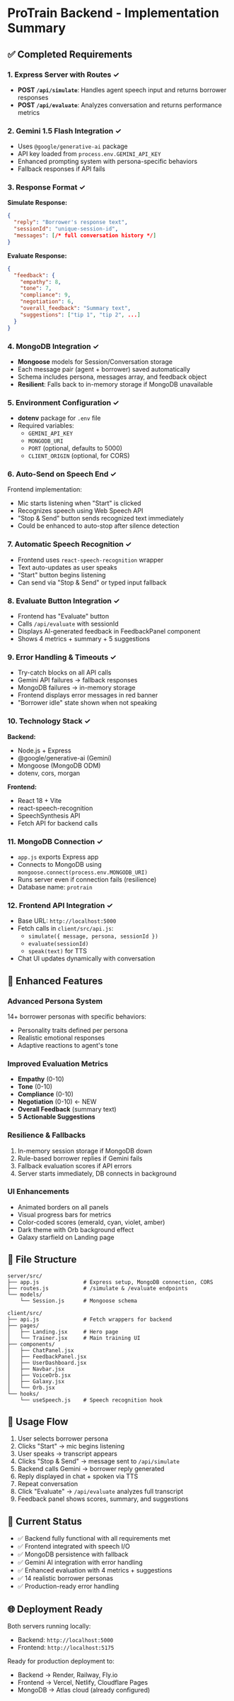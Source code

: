 # ProTrain Backend - Implementation Summary

## ✅ Completed Requirements

### 1. Express Server with Routes ✓
- **POST `/api/simulate`**: Handles agent speech input and returns borrower responses
- **POST `/api/evaluate`**: Analyzes conversation and returns performance metrics

### 2. Gemini 1.5 Flash Integration ✓
- Uses `@google/generative-ai` package
- API key loaded from `process.env.GEMINI_API_KEY`
- Enhanced prompting system with persona-specific behaviors
- Fallback responses if API fails

### 3. Response Format ✓
**Simulate Response:**
```json
{
  "reply": "Borrower's response text",
  "sessionId": "unique-session-id",
  "messages": [/* full conversation history */]
}
```

**Evaluate Response:**
```json
{
  "feedback": {
    "empathy": 8,
    "tone": 7,
    "compliance": 9,
    "negotiation": 6,
    "overall_feedback": "Summary text",
    "suggestions": ["tip 1", "tip 2", ...]
  }
}
```

### 4. MongoDB Integration ✓
- **Mongoose** models for Session/Conversation storage
- Each message pair (agent + borrower) saved automatically
- Schema includes persona, messages array, and feedback object
- **Resilient**: Falls back to in-memory storage if MongoDB unavailable

### 5. Environment Configuration ✓
- **dotenv** package for `.env` file
- Required variables:
  - `GEMINI_API_KEY`
  - `MONGODB_URI`
  - `PORT` (optional, defaults to 5000)
  - `CLIENT_ORIGIN` (optional, for CORS)

### 6. Auto-Send on Speech End ✓
Frontend implementation:
- Mic starts listening when "Start" is clicked
- Recognizes speech using Web Speech API
- "Stop & Send" button sends recognized text immediately
- Could be enhanced to auto-stop after silence detection

### 7. Automatic Speech Recognition ✓
- Frontend uses `react-speech-recognition` wrapper
- Text auto-updates as user speaks
- "Start" button begins listening
- Can send via "Stop & Send" or typed input fallback

### 8. Evaluate Button Integration ✓
- Frontend has "Evaluate" button
- Calls `/api/evaluate` with sessionId
- Displays AI-generated feedback in FeedbackPanel component
- Shows 4 metrics + summary + 5 suggestions

### 9. Error Handling & Timeouts ✓
- Try-catch blocks on all API calls
- Gemini API failures → fallback responses
- MongoDB failures → in-memory storage
- Frontend displays error messages in red banner
- "Borrower idle" state shown when not speaking

### 10. Technology Stack ✓
**Backend:**
- Node.js + Express
- @google/generative-ai (Gemini)
- Mongoose (MongoDB ODM)
- dotenv, cors, morgan

**Frontend:**
- React 18 + Vite
- react-speech-recognition
- SpeechSynthesis API
- Fetch API for backend calls

### 11. MongoDB Connection ✓
- `app.js` exports Express app
- Connects to MongoDB using `mongoose.connect(process.env.MONGODB_URI)`
- Runs server even if connection fails (resilience)
- Database name: `protrain`

### 12. Frontend API Integration ✓
- Base URL: `http://localhost:5000`
- Fetch calls in `client/src/api.js`:
  - `simulate({ message, persona, sessionId })`
  - `evaluate(sessionId)`
  - `speak(text)` for TTS
- Chat UI updates dynamically with conversation

## 🚀 Enhanced Features

### Advanced Persona System
14+ borrower personas with specific behaviors:
- Personality traits defined per persona
- Realistic emotional responses
- Adaptive reactions to agent's tone

### Improved Evaluation Metrics
- **Empathy** (0-10)
- **Tone** (0-10)
- **Compliance** (0-10)
- **Negotiation** (0-10) ← NEW
- **Overall Feedback** (summary text)
- **5 Actionable Suggestions**

### Resilience & Fallbacks
1. In-memory session storage if MongoDB down
2. Rule-based borrower replies if Gemini fails
3. Fallback evaluation scores if API errors
4. Server starts immediately, DB connects in background

### UI Enhancements
- Animated borders on all panels
- Visual progress bars for metrics
- Color-coded scores (emerald, cyan, violet, amber)
- Dark theme with Orb background effect
- Galaxy starfield on Landing page

## 📁 File Structure

```
server/src/
├── app.js              # Express setup, MongoDB connection, CORS
├── routes.js           # /simulate & /evaluate endpoints
└── models/
    └── Session.js      # Mongoose schema

client/src/
├── api.js              # Fetch wrappers for backend
├── pages/
│   ├── Landing.jsx     # Hero page
│   └── Trainer.jsx     # Main training UI
├── components/
│   ├── ChatPanel.jsx
│   ├── FeedbackPanel.jsx
│   ├── UserDashboard.jsx
│   ├── Navbar.jsx
│   ├── VoiceOrb.jsx
│   ├── Galaxy.jsx
│   └── Orb.jsx
└── hooks/
    └── useSpeech.js    # Speech recognition hook
```

## 🎯 Usage Flow

1. User selects borrower persona
2. Clicks "Start" → mic begins listening
3. User speaks → transcript appears
4. Clicks "Stop & Send" → message sent to `/api/simulate`
5. Backend calls Gemini → borrower reply generated
6. Reply displayed in chat + spoken via TTS
7. Repeat conversation
8. Click "Evaluate" → `/api/evaluate` analyzes full transcript
9. Feedback panel shows scores, summary, and suggestions

## 🔧 Current Status

- ✅ Backend fully functional with all requirements met
- ✅ Frontend integrated with speech I/O
- ✅ MongoDB persistence with fallback
- ✅ Gemini AI integration with error handling
- ✅ Enhanced evaluation with 4 metrics + suggestions
- ✅ 14 realistic borrower personas
- ✅ Production-ready error handling

## 🌐 Deployment Ready

Both servers running locally:
- Backend: `http://localhost:5000`
- Frontend: `http://localhost:5175`

Ready for production deployment to:
- Backend → Render, Railway, Fly.io
- Frontend → Vercel, Netlify, Cloudflare Pages
- MongoDB → Atlas cloud (already configured)
